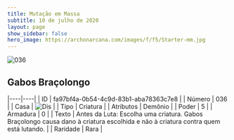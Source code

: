 ```yaml
---
title: Mutação em Massa
subtitle: 10 de julho de 2020
layout: page
show_sidebar: false
hero_image: https://archonarcana.com/images/f/f5/Starter-mm.jpg
---
```


![036](https://cdn.keyforgegame.com/media/card_front/pt/479_036_33RP646XMQ93_pt.png)

## Gabos Braçolongo

|----|----|
| ID | fa97bf4a-0b54-4c9d-83b1-aba78363c7e8 |
| Número | 036 |
| Casa | ![Dis](https://archonarcana.com/images/thumb/e/e8/Dis.png/22px-Dis.png "Dis") |
| Tipo | Criatura |
| Atributos | Demônio |
| Poder | 5 |
| Armadura | 0 |
| Texto | Antes da Luta: Escolha uma criatura. Gabos Braçolongo causa dano à criatura escolhida e não à criatura contra quem está lutando. |
| Raridade | Rara |
